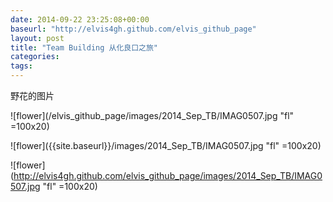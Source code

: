 ```yaml
---
date: 2014-09-22 23:25:08+00:00
baseurl: "http://elvis4gh.github.com/elvis_github_page" 
layout: post
title: "Team Building 从化良口之旅"
categories:
tags:
---
```


野花的图片


![flower](/elvis_github_page/images/2014_Sep_TB/IMAG0507.jpg "fl" =100x20)

![flower]({{site.baseurl}}/images/2014_Sep_TB/IMAG0507.jpg "fl" =100x20)

![flower](http://elvis4gh.github.com/elvis_github_page/images/2014_Sep_TB/IMAG0507.jpg "fl" =100x20)





